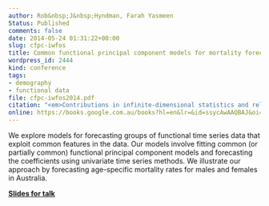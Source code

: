 ```yaml
---
author: Rob&nbsp;J&nbsp;Hyndman, Farah Yasmeen
Status: Published
comments: false
date: 2014-05-24 01:31:22+00:00
slug: cfpc-iwfos
title: Common functional principal component models for mortality forecasting
wordpress_id: 2444
kind: conference
tags:
- demography
- functional data
file: cfpc-iwfos2014.pdf
citation: "<em>Contributions in infinite-dimensional statistics and related topics</em>, Chapter 29, pages 161-166"
online: https://books.google.com.au/books?hl=en&lr=&id=ssycAwAAQBAJ&oi=fnd&pg=PA161&dq=Common+functional+principal+component+models+for+mortality+forecasting&ots=-A9VtfkUct&sig=ClzDtZMdzQ6xC8IxyCjrYYZJMtQ&redir_esc=y#v=onepage&q=Common%20functional%20principal%20component%20models%20for%20mortality%20forecasting&f=false
---
```




 We explore models for forecasting groups of functional time series data that exploit common features in the data. Our models involve fitting common (or partially common) functional principal component models and forecasting the coefficients using univariate time series methods. We illustrate our approach by forecasting age-specific mortality rates for males and females in Australia.


**[Slides for talk](http://robjhyndman.com/talks/IWFOS-Hyndman.pdf)**
